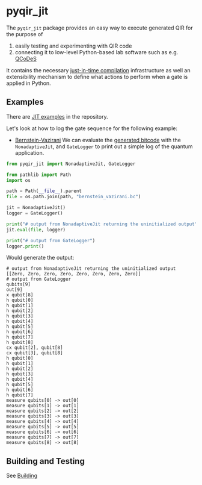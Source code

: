 # pyqir_jit

The `pyqir_jit` package provides an easy way to execute generated QIR for the
purpose of

1. easily testing and experimenting with QIR code
2. connecting it to low-level Python-based lab software such as e.g.
   [QCoDeS](https://qcodes.github.io/Qcodes/examples/15_minutes_to_QCoDeS.html#Introduction)

It contains the necessary [just-in-time
compilation](https://en.wikipedia.org/wiki/Just-in-time_compilation)
infrastructure as well an extensibility mechanism to define what actions to
perform when a gate is applied in Python.

## Examples

There are [JIT
examples](https://github.com/qir-alliance/pyqir/tree/main/examples/jit) in the
repository.

Let's look at how to log the gate sequence for the following example:

- [Bernstein-Vazirani](https://github.com/qir-alliance/pyqir/tree/main/examples/jit/bernstein_vazirani.py)
  We can evaluate the [generated
  bitcode](https://github.com/qir-alliance/pyqir/tree/main/examples/jit/bernstein_vazirani.bc)
  with the `NonadaptiveJit`, and `GateLogger` to print out a simple log of the
  quantum application.

```python
from pyqir_jit import NonadaptiveJit, GateLogger

from pathlib import Path
import os

path = Path(__file__).parent
file = os.path.join(path, "bernstein_vazirani.bc")

jit = NonadaptiveJit()
logger = GateLogger()

print("# output from NonadaptiveJit returning the uninitialized output")
jit.eval(file, logger)

print("# output from GateLogger")
logger.print()
```

Would generate the output:

```text
# output from NonadaptiveJit returning the uninitialized output
[[Zero, Zero, Zero, Zero, Zero, Zero, Zero, Zero]]
# output from GateLogger
qubits[9]
out[9]
x qubit[8]
h qubit[0]
h qubit[1]
h qubit[2]
h qubit[3]
h qubit[4]
h qubit[5]
h qubit[6]
h qubit[7]
h qubit[8]
cx qubit[2], qubit[8]
cx qubit[3], qubit[8]
h qubit[0]
h qubit[1]
h qubit[2]
h qubit[3]
h qubit[4]
h qubit[5]
h qubit[6]
h qubit[7]
measure qubits[0] -> out[0]
measure qubits[1] -> out[1]
measure qubits[2] -> out[2]
measure qubits[3] -> out[3]
measure qubits[4] -> out[4]
measure qubits[5] -> out[5]
measure qubits[6] -> out[6]
measure qubits[7] -> out[7]
measure qubits[8] -> out[8]
```

## Building and Testing

See [Building](https://qir-alliance.github.io/pyqir/development-guide/building.html)
